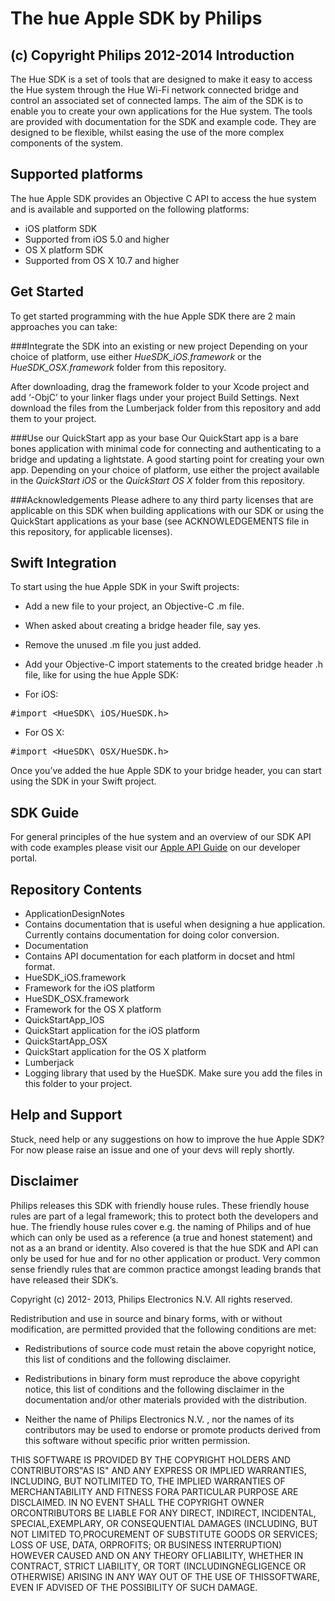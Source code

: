The hue Apple SDK by Philips
===============
(c) Copyright Philips 2012-2014
Introduction
----------------
The Hue SDK is a set of tools that are designed to make it easy to access the Hue system through the Hue Wi-Fi network connected bridge and control an associated set of connected lamps. The aim of the SDK is to enable you to create your own applications for the Hue system.
The tools are provided with documentation for the SDK and example code. They are designed to be flexible, whilst easing the use of the more complex components of the system.

Supported platforms
----------------
The hue Apple SDK provides an Objective C API to access the hue system and is available and supported on the following platforms:

* iOS platform SDK
 * Supported from iOS 5.0 and higher
* OS X platform SDK
 * Supported from OS X 10.7 and higher

Get Started
----------------
To get started programming with the hue Apple SDK there are 2 main approaches you can take:

###Integrate the SDK into an existing or new project
Depending on your choice of platform, use either    _HueSDK\_iOS.framework_ or the _HueSDK\_OSX.framework_ folder from this repository.

After downloading, drag the framework folder to your Xcode project and add ‘-ObjC’ to your linker flags under your project Build Settings.
Next download the files from the Lumberjack folder from this repository and add them to your project.

###Use our QuickStart app as your base
Our QuickStart app is a bare bones application with minimal code for connecting and authenticating to a bridge and updating a lightstate. A good starting point for creating your own app.  Depending on your choice of platform, use either the project available in the _QuickStart iOS_ or the  _QuickStart OS X_ folder from this repository.

###Acknowledgements
Please adhere to any third party licenses that are applicable on this SDK when building applications with our SDK or using the QuickStart applications as your base (see ACKNOWLEDGEMENTS file in this repository, for applicable licenses).

Swift Integration
----------------
To start using the hue Apple SDK in your Swift projects:

* Add a new file to your project, an Objective-C .m file.
* When asked about creating a bridge header file, say yes.
* Remove the unused .m file you just added.

* Add your Objective-C import statements to the created bridge header .h file, like for using the hue Apple SDK:
 * For iOS:
<pre>#import &lt;HueSDK\_iOS/HueSDK.h></pre>
 * For OS X:
<pre>#import &lt;HueSDK\_OSX/HueSDK.h></pre>

Once you’ve added the hue Apple SDK to your bridge header, you can start using the SDK in your Swift project.

SDK Guide
----------------
For general principles of the hue system and an overview of our SDK API with code examples please visit our [Apple API Guide](http://developers.meethue.com/documentation/apple-api-guide) on our developer portal. 

Repository Contents
----------------
* ApplicationDesignNotes
 * Contains documentation that is useful when designing a hue application. Currently contains documentation for doing color conversion.
* Documentation
 * Contains API documentation for each platform in docset and html format. 
* HueSDK_iOS.framework
 * Framework for the iOS platform
* HueSDK_OSX.framework
 * Framework for the OS X platform
* QuickStartApp_IOS
 * QuickStart application for the iOS platform
* QuickStartApp_OSX
 * QuickStart application for the OS X platform
* Lumberjack
 * Logging library that used by the HueSDK. Make sure you add the files in this folder to your project.

Help and Support
----------------
Stuck, need help or any suggestions on how to improve the hue Apple SDK? For now please raise an issue and one of your devs will reply shortly.

Disclaimer
----------------
Philips releases this SDK with friendly house rules. These friendly house rules are part of a legal framework; this to protect both the developers and hue. The friendly house rules cover e.g. the naming of Philips and of hue which can only be used as a reference (a true and honest statement) and not as a an brand or identity. Also covered is that the hue SDK and API can only be used for hue and for no other application or product. Very common sense friendly rules that are common practice amongst leading brands that have released their SDK’s.

Copyright (c) 2012- 2013, Philips Electronics N.V. All rights reserved.

Redistribution and use in source and binary forms, with or without modification, are permitted provided that the following conditions are met:

* Redistributions of source code must retain the above copyright notice, this list of conditions and the following disclaimer.

* Redistributions in binary form must reproduce the above copyright notice, this list of conditions and the following disclaimer in the documentation and/or other materials provided with the distribution.

* Neither the name of Philips Electronics N.V. , nor the names of its contributors may be used to endorse or promote products derived from this software without specific prior written permission.

THIS SOFTWARE IS PROVIDED BY THE COPYRIGHT HOLDERS AND CONTRIBUTORS"AS IS" AND ANY EXPRESS OR IMPLIED WARRANTIES, INCLUDING, BUT NOTLIMITED TO, THE IMPLIED WARRANTIES OF MERCHANTABILITY AND FITNESS FORA PARTICULAR PURPOSE ARE DISCLAIMED. IN NO EVENT SHALL THE COPYRIGHT OWNER ORCONTRIBUTORS BE LIABLE FOR ANY DIRECT, INDIRECT, INCIDENTAL, SPECIAL,EXEMPLARY, OR CONSEQUENTIAL DAMAGES (INCLUDING, BUT NOT LIMITED TO,PROCUREMENT OF SUBSTITUTE GOODS OR SERVICES; LOSS OF USE, DATA, ORPROFITS; OR BUSINESS INTERRUPTION) HOWEVER CAUSED AND ON ANY THEORY OFLIABILITY, WHETHER IN CONTRACT, STRICT LIABILITY, OR TORT (INCLUDINGNEGLIGENCE OR OTHERWISE) ARISING IN ANY WAY OUT OF THE USE OF THISSOFTWARE, EVEN IF ADVISED OF THE POSSIBILITY OF SUCH DAMAGE.


